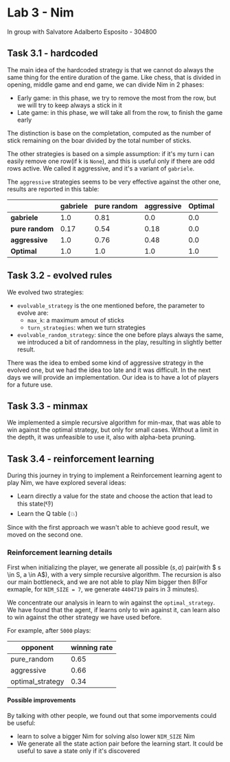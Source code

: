 # Lab 3 - Nim

In group with Salvatore Adalberto Esposito - 304800

## Task 3.1 - hardcoded

The main idea of the hardcoded strategy is that we cannot do always the same thing for the entire duration of the game. Like chess, that is divided in opening, middle game and end game, we can divide Nim in 2 phases:

- Early game: in this phase, we try to remove the most from the row, but we will try to keep always a stick in it
- Late game: in this phase, we will take all from the row, to finish the game early

The distinction is base on the completation, computed as the number of stick remaining on the boar divided by the total number of sticks.

The other strategies is based on a simple assumption: if it's my turn i can easily remove one row(if k is `None`), and this is useful only if there are odd rows active. We called it aggressive, and it's a variant of `gabriele`.

The `aggressive` strategies seems to be very effective against the other one, results are reported in this table:

|                 | gabriele | pure random | aggressive | Optimal |
| --------------- | -------- | ----------- | ---------- | ------- |
| **gabriele**    | 1.0      | 0.81        | 0.0        | 0.0     |
| **pure random** | 0.17     | 0.54        | 0.18       | 0.0     |
| **aggressive**  | 1.0      | 0.76        | 0.48       | 0.0     |
| **Optimal**     | 1.0      | 1.0         | 1.0        | 1.0     |

## Task 3.2 - evolved rules

We evolved two strategies:

- `evolvable_strategy` is the one mentioned before, the parameter to evolve are:
  - `max_k`: a maximum amout of sticks
  - `turn_strategies`: when we turn strategies
- `evolvable_random_strategy`: since the one before plays always the same, we introduced a bit of randomness in the play, resulting in slightly better result.

There was the idea to embed some kind of aggressive strategy in the evolved one, but we had the idea too late and it was difficult. In the next days we will provide an implementation.
Our idea is to have a lot of players for a future use.

## Task 3.3 - minmax

We implemented a simple recursive algorithm for min-max, that was able to win against the optimal strategy, but only for small cases. Without a limit in the depth, it was unfeasible to use it, also with alpha-beta pruning.

## Task 3.4 - reinforcement learning

During this journey in trying to implement a Reinforcement learning agent to play Nim, we have explored several ideas:

- Learn directly a value for the state and choose the action that lead to this state(:-1:)
- Learn the Q table (:boom:)

Since with the first approach we wasn't able to achieve good result, we moved on the second one.

### Reinforcement learning details

First when initializing the player, we generate all possible $(s, a)$ pair(with $ s \in S, a \in A$), with a very simple recursive algorithm. The recursion is also our main bottleneck, and we are not able to play Nim bigger then 8(For exmaple, for `NIM_SIZE = 7`, we generate `4404719` pairs in 3 minutes).

We concentrate our analysis in learn to win against the `optimal_strategy`. We have found that the agent, if learns only to win against it, can learn also to win against the other strategy we have used before.

For example, after `5000` plays:

| opponent | winning rate |
|--|--|
|pure_random |0.65 |
|aggressive |0.66|
|optimal_strategy | 0.34 |

#### Possible improvements
By talking with other people, we found out that some imporvements could be useful:
- learn to solve a bigger Nim for solving also lower `NIM_SIZE` Nim
- We generate all the state action pair before the learning start. It could be useful to save a state only if it's discovered